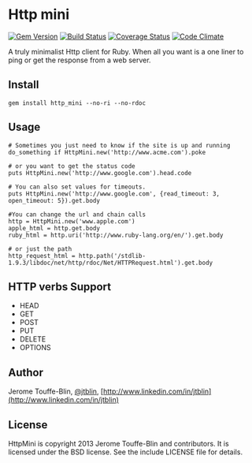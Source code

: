 # Http mini

[![Gem Version](https://badge.fury.io/rb/http_mini.png)](http://badge.fury.io/rb/http_mini)
[![Build Status](https://travis-ci.org/jtblin/http_mini.png)](https://travis-ci.org/jtblin/http_mini)
[![Coverage Status](https://coveralls.io/repos/jtblin/http_mini/badge.png?branch=master)](https://coveralls.io/r/jtblin/http_mini?branch=master)
[![Code Climate](https://codeclimate.com/github/jtblin/http_mini.png)](https://codeclimate.com/github/jtblin/http_mini)

A truly minimalist Http client for Ruby. When all you want is
a one liner to ping or get the response from a web server.

## Install

    gem install http_mini --no-ri --no-rdoc

## Usage

    # Sometimes you just need to know if the site is up and running
    do_something if HttpMini.new('http://www.acme.com').poke

    # or you want to get the status code
    puts HttpMini.new('http://www.google.com').head.code

    # You can also set values for timeouts.
    puts HttpMini.new('http://www.google.com', {read_timeout: 3, open_timeout: 5}).get.body

    #You can change the url and chain calls
    http = HttpMini.new('www.apple.com')
    apple_html = http.get.body
    ruby_html = http.uri('http://www.ruby-lang.org/en/').get.body

    # or just the path
    http_request_html = http.path('/stdlib-1.9.3/libdoc/net/http/rdoc/Net/HTTPRequest.html').get.body

## HTTP verbs Support

* HEAD
* GET
* POST
* PUT
* DELETE
* OPTIONS

## Author

Jerome Touffe-Blin, [@jtblin](https://twitter.com/jtlbin), [http://www.linkedin.com/in/jtblin](http://www.linkedin.com/in/jtblin)

## License

HttpMini is copyright 2013 Jerome Touffe-Blin and contributors. It is licensed under the BSD license.
See the include LICENSE file for details.

